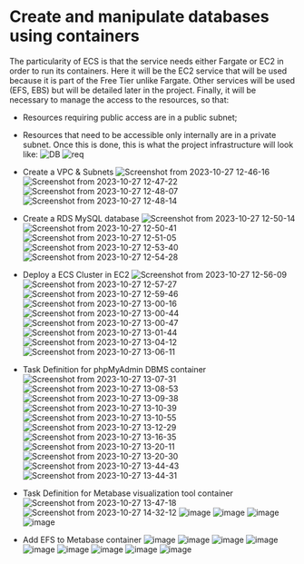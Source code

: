 # Create and manipulate databases using containers

The particularity of ECS is that the service needs either Fargate or EC2 in order to run its containers. Here it will be the EC2 service that will be used because it is part of the Free Tier unlike Fargate. Other services will be used (EFS, EBS) but will be detailed later in the project.
Finally, it will be necessary to manage the access to the resources, so that:
- Resources requiring public access are in a public subnet;
- Resources that need to be accessible only internally are in a private subnet.
Once this is done, this is what the project infrastructure will look like:
  ![DB](https://github.com/574n13y/Aws/assets/35293085/1a91f9c0-09c0-4c8a-9cb8-6e7ece68b390)
  ![req](https://github.com/574n13y/Aws/assets/35293085/f3b9a22f-f28b-4818-8bc9-a764f74c141a)

- Create a VPC & Subnets
  ![Screenshot from 2023-10-27 12-46-16](https://github.com/574n13y/Aws/assets/35293085/baa843d6-6215-4c2c-a100-4803411ce14f)
  ![Screenshot from 2023-10-27 12-47-22](https://github.com/574n13y/Aws/assets/35293085/a3eff949-0857-4383-8c88-eeb0cc617d75)
  ![Screenshot from 2023-10-27 12-48-07](https://github.com/574n13y/Aws/assets/35293085/783ee7f9-6c60-44b4-b316-5629aae07760)
  ![Screenshot from 2023-10-27 12-48-14](https://github.com/574n13y/Aws/assets/35293085/577948b7-a0d7-415a-b97d-175c03e5b89e)

- Create a RDS MySQL database
  ![Screenshot from 2023-10-27 12-50-14](https://github.com/574n13y/Aws/assets/35293085/b70a6a8b-7e31-46fd-a01e-4e72451656db)
  ![Screenshot from 2023-10-27 12-50-41](https://github.com/574n13y/Aws/assets/35293085/c6ab3a48-58a8-4a05-baaa-5b063a663306)
  ![Screenshot from 2023-10-27 12-51-05](https://github.com/574n13y/Aws/assets/35293085/a687e3e7-bc47-43ac-950c-3d9a3b3fc844)
  ![Screenshot from 2023-10-27 12-53-40](https://github.com/574n13y/Aws/assets/35293085/97b605d4-655f-4bc8-8fd1-ae6bb319f6f0)
  ![Screenshot from 2023-10-27 12-54-28](https://github.com/574n13y/Aws/assets/35293085/339af2c3-0a0b-48b6-8e2c-fa8ce55473b4)

- Deploy a ECS Cluster in EC2
  ![Screenshot from 2023-10-27 12-56-09](https://github.com/574n13y/Aws/assets/35293085/b4bbe4f6-218e-4bcf-9938-158e77cb1ace)
  ![Screenshot from 2023-10-27 12-57-27](https://github.com/574n13y/Aws/assets/35293085/165acb7e-03aa-4202-aa6f-ba1727026d3b)
  ![Screenshot from 2023-10-27 12-59-46](https://github.com/574n13y/Aws/assets/35293085/44888dcb-5bb8-45b4-addc-e35bc05d2b9c)
  ![Screenshot from 2023-10-27 13-00-16](https://github.com/574n13y/Aws/assets/35293085/aed92f95-8d8e-4986-8298-72f3376f8474)
  ![Screenshot from 2023-10-27 13-00-44](https://github.com/574n13y/Aws/assets/35293085/3286d49b-1e50-4990-b309-a427431dca8d)
  ![Screenshot from 2023-10-27 13-00-47](https://github.com/574n13y/Aws/assets/35293085/eba5304c-c190-4903-b427-b4f225d9f0e1)
  ![Screenshot from 2023-10-27 13-01-44](https://github.com/574n13y/Aws/assets/35293085/f02c96a6-1cc4-453a-a498-84541bf0fb96)
  ![Screenshot from 2023-10-27 13-04-12](https://github.com/574n13y/Aws/assets/35293085/dbec307a-154f-4a27-a114-ec2adbbc378f)
  ![Screenshot from 2023-10-27 13-06-11](https://github.com/574n13y/Aws/assets/35293085/9a2ab54a-d7e3-4d8b-93a4-1fa9792edc9e)
  
- Task Definition for phpMyAdmin DBMS container
  ![Screenshot from 2023-10-27 13-07-31](https://github.com/574n13y/Aws/assets/35293085/992802e0-71d8-47e8-bd5a-bffd904f54dd)
  ![Screenshot from 2023-10-27 13-08-53](https://github.com/574n13y/Aws/assets/35293085/40c177d5-c167-4fff-99e2-53c2c6776df7)
  ![Screenshot from 2023-10-27 13-09-38](https://github.com/574n13y/Aws/assets/35293085/73875bee-76d2-434e-9367-522b1a791f24)
  ![Screenshot from 2023-10-27 13-10-39](https://github.com/574n13y/Aws/assets/35293085/827dcd1c-be20-40cc-807b-c1c1c9da92f7)
  ![Screenshot from 2023-10-27 13-10-55](https://github.com/574n13y/Aws/assets/35293085/a0809045-474d-484e-98c0-aab644cb03c8)
  ![Screenshot from 2023-10-27 13-12-29](https://github.com/574n13y/Aws/assets/35293085/b05905c2-ada6-4f2a-b770-33df8af8a3b6)
  ![Screenshot from 2023-10-27 13-16-35](https://github.com/574n13y/Aws/assets/35293085/e7c71c56-c56a-4553-a837-7a99e0d1b003)
  ![Screenshot from 2023-10-27 13-20-11](https://github.com/574n13y/Aws/assets/35293085/cd1ce61d-909b-47d7-bfc0-9592bccb2b37)
  ![Screenshot from 2023-10-27 13-20-30](https://github.com/574n13y/Aws/assets/35293085/21d61a48-5285-42ce-833f-b6e1af73b654)
  ![Screenshot from 2023-10-27 13-44-43](https://github.com/574n13y/Aws/assets/35293085/45e960ec-980f-421d-9a07-faf4f19746d2)
  ![Screenshot from 2023-10-27 13-44-31](https://github.com/574n13y/Aws/assets/35293085/e67f011d-33e4-4eb6-858b-e48566848b44)
 
- Task Definition for Metabase visualization tool container
  ![Screenshot from 2023-10-27 13-47-18](https://github.com/574n13y/Aws/assets/35293085/e5f1fb64-8616-4bd1-be19-4b4372fd8dd4)
  ![Screenshot from 2023-10-27 14-32-12](https://github.com/574n13y/Aws/assets/35293085/8402b99b-46c8-4b7f-b437-b3d57069d6e3)
  ![image](https://github.com/574n13y/Aws/assets/35293085/e7af1561-0d87-414e-846b-60aabd68c124)
  ![image](https://github.com/574n13y/Aws/assets/35293085/e5ec0f10-62bd-4949-82a3-1ebeea1ee98e)
  ![image](https://github.com/574n13y/Aws/assets/35293085/4426163b-5f81-4781-97ac-8d09cefe6354)
  ![image](https://github.com/574n13y/Aws/assets/35293085/4e46449c-940a-4d88-ba66-a6c2ab2b23b5)

- Add EFS to Metabase container
  ![image](https://github.com/574n13y/Aws/assets/35293085/b60d35f9-1eae-440a-9c2f-99f43f375a74)
  ![image](https://github.com/574n13y/Aws/assets/35293085/8a490ae1-2579-49eb-9d97-9b9e121fa5c7)
  ![image](https://github.com/574n13y/Aws/assets/35293085/00bbce13-7cd9-4f0e-b1b3-d0ca0bf202e4)
  ![image](https://github.com/574n13y/Aws/assets/35293085/5b4818e3-ff44-461d-a9c7-661f341664f3)
  ![image](https://github.com/574n13y/Aws/assets/35293085/edd31dc3-3d3d-4313-969b-438d42faa813)
  ![image](https://github.com/574n13y/Aws/assets/35293085/a9b7073f-bdc1-498d-a791-824a795fdfff)
  ![image](https://github.com/574n13y/Aws/assets/35293085/e55974c5-74c5-4919-b223-46694d73c029)
  ![image](https://github.com/574n13y/Aws/assets/35293085/51f00dbd-01b9-4c75-be42-dc78cb89487f)
  ![image](https://github.com/574n13y/Aws/assets/35293085/d0a71938-27bd-48e6-8375-f1cc77b72304)

  
